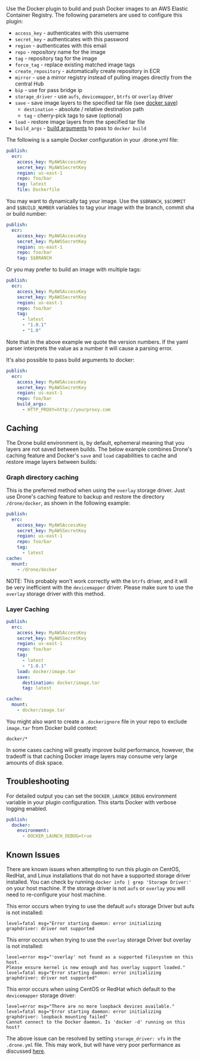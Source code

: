 Use the Docker plugin to build and push Docker images to an AWS Elastic Container Registry.
The following parameters are used to configure this plugin:

* `access_key` - authenticates with this username
* `secret_key` - authenticates with this password
* `region` - authenticates with this email
* `repo` - repository name for the image
* `tag` - repository tag for the image
* `force_tag` - replace existing matched image tags
* `create_repository` - automatically create repository in ECR
* `mirror` - use a mirror registry instead of pulling images directly from the central Hub
* `bip` - use for pass bridge ip
* `storage_driver` - use `aufs`, `devicemapper`, `btrfs` or `overlay` driver
* `save` - save image layers to the specified tar file (see [docker save](https://docs.docker.com/engine/reference/commandline/save/))
    * `destination` - absolute / relative destination path
    * `tag` - cherry-pick tags to save (optional)
* `load` - restore image layers from the specified tar file
* `build_args` - [build arguments](https://docs.docker.com/engine/reference/commandline/build/#set-build-time-variables-build-arg) to pass to `docker build`

The following is a sample Docker configuration in your .drone.yml file:

```yaml
publish:
  ecr:
    access_key: MyAWSAccessKey
    secret_key: MyAWSSecretKey
    region: us-east-1
    repo: foo/bar
    tag: latest
    file: Dockerfile
```

You may want to dynamically tag your image. Use the `$$BRANCH`, `$$COMMIT` and `$$BUILD_NUMBER` variables to tag your image with the branch, commit sha or build number:

```yaml
publish:
  ecr:
    access_key: MyAWSAccessKey
    secret_key: MyAWSSecretKey
    region: us-east-1
    repo: foo/bar
    tag: $$BRANCH
```

Or you may prefer to build an image with multiple tags:

```yaml
publish:
  ecr:
    access_key: MyAWSAccessKey
    secret_key: MyAWSSecretKey
    region: us-east-1
    repo: foo/bar
    tag:
      - latest
      - "1.0.1"
      - "1.0"
```

Note that in the above example we quote the version numbers. If the yaml parser interprets the value as a number it will cause a parsing error.

It's also possible to pass build arguments to docker:

```yaml
publish:
  ecr:
    access_key: MyAWSAccessKey
    secret_key: MyAWSSecretKey
    region: us-east-1
    repo: foo/bar
    build_args:
      - HTTP_PROXY=http://yourproxy.com
```

## Caching

The Drone build environment is, by default, ephemeral meaning that you layers are not saved between builds. The below example combines Drone's caching feature and Docker's `save` and `load` capabilities to cache and restore image layers between builds:

### Graph directory caching

This is the preferred method when using the `overlay` storage driver. Just use Drone's caching feature to backup and restore the directory `/drone/docker`, as shown in the following example:

```yaml
publish:
  erc:
    access_key: MyAWSAccessKey
    secret_key: MyAWSSecretKey
    region: us-east-1
    repo: foo/bar
    tag:
      - latest
cache:
  mount:
    - /drone/docker
```

NOTE: This probably won't work correctly with the `btrfs` driver, and it will be very inefficient with the `devicemapper` driver. Please make sure to use the `overlay` storage driver with this method.

### Layer Caching

```yaml
publish:
  erc:
    access_key: MyAWSAccessKey
    secret_key: MyAWSSecretKey
    region: us-east-1
    repo: foo/bar
    tag:
      - latest
      - "1.0.1"
    load: docker/image.tar
    save:
      destination: docker/image.tar
      tag: latest

cache:
  mount:
    - docker/image.tar
```

You might also want to create a `.dockerignore` file in your repo to exclude `image.tar` from Docker build context:

```
docker/*
```

In some cases caching will greatly improve build performance, however, the tradeoff is that caching Docker image layers may consume very large amounts of disk space.

## Troubleshooting

For detailed output you can set the `DOCKER_LAUNCH_DEBUG` environment variable in your plugin configuration. This starts Docker with verbose logging enabled.

```yaml
publish:
  docker:
    environment:
      - DOCKER_LAUNCH_DEBUG=true
```

## Known Issues

There are known issues when attempting to run this plugin on CentOS, RedHat, and Linux installations that do not have a supported storage driver installed. You can check by running `docker info | grep 'Storage Driver:'` on your host machine. If the storage driver is not `aufs` or `overlay` you will need to re-configure your host machine.

This error occurs when trying to use the default `aufs` storage Driver but aufs is not installed:

```
level=fatal msg="Error starting daemon: error initializing graphdriver: driver not supported
```

This error occurs when trying to use the `overlay` storage Driver but overlay is not installed:

```
level=error msg="'overlay' not found as a supported filesystem on this host.
Please ensure kernel is new enough and has overlay support loaded."
level=fatal msg="Error starting daemon: error initializing graphdriver: driver not supported"
```

This error occurs when using CentOS or RedHat which default to the `devicemapper` storage driver:

```
level=error msg="There are no more loopback devices available."
level=fatal msg="Error starting daemon: error initializing graphdriver: loopback mounting failed"
Cannot connect to the Docker daemon. Is 'docker -d' running on this host?
```

The above issue can be resolved by setting `storage_driver: vfs` in the `.drone.yml` file. This may work, but will have very poor performance as discussed [here](https://github.com/rancher/docker-from-scratch/issues/20).
